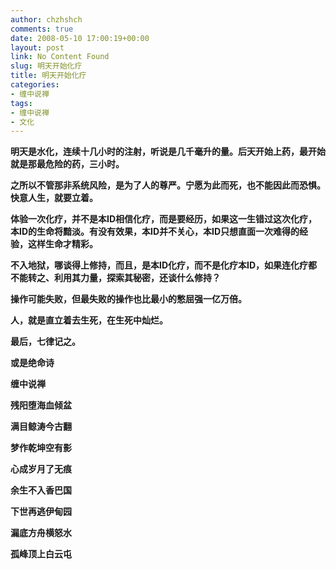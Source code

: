 ```yaml
---
author: chzhshch
comments: true
date: 2008-05-10 17:00:19+00:00
layout: post
link: No Content Found
slug: 明天开始化疗
title: 明天开始化疗
categories:
- 缠中说禅
tags:
- 缠中说禅
- 文化
---
```


			

**明天是水化，连续十几小时的注射，听说是几千毫升的量。后天开始上药，最开始就是那最危险的药，三小时。**

**之所以不管那非系统风险，是为了人的尊严。宁愿为此而死，也不能因此而恐惧。快意人生，就要立着。**

**体验一次化疗，并不是本ID相信化疗，而是要经历，如果这一生错过这次化疗，本ID的生命将黯淡。有没有效果，本ID并不关心，本ID只想直面一次难得的经验，这样生命才精彩。**

**不入地狱，哪谈得上修持，而且，是本ID化疗，而不是化疗本ID，如果连化疗都不能转之、利用其力量，探索其秘密，还谈什么修持？**

**操作可能失败，但最失败的操作也比最小的憋屈强一亿万倍。**

**人，就是直立着去生死，在生死中灿烂。**

**最后，七律记之。**

**或是绝命诗**

**缠中说禅**

**残阳堕海血倾盆**

**满目鲸涛今古翻**

**梦作乾坤空有影**

**心成岁月了无痕**

**余生不入香巴国**

**下世再逃伊甸园**

**漏底方舟横怒水**

**孤峰顶上白云屯**
